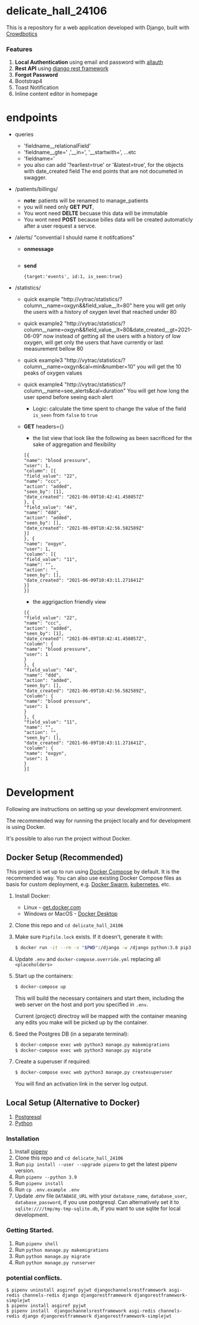 # delicate_hall_24106

This is a repository for a web application developed with Django, built with [Crowdbotics](https://crowdbotics.com)

### Features

1. **Local Authentication** using email and password with [allauth](https://pypi.org/project/django-allauth/)
2. **Rest API** using [django rest framework](http://www.django-rest-framework.org/)
3. **Forgot Password**
4. Bootstrap4
5. Toast Notification
6. Inline content editor in homepage

# endpoints
 - queries
    - 'fieldname__relationalField'
    - 'fieldname__gte=' ,'__in=', '__startwith=', ...etc
    - 'fieldname=' 
    - you also can add '?earliest=true' or '&latest=true', for the objects with date_created field
The end points that are not documeted in swagger.

- /patients/billings/

  - **note**: patients will be renamed to manage_patients

  * you will need only **GET** **PUT**,
  * You wont need **DELTE** becuase this data will be immutable
  * You wont need **POST** because billes data will be created automaticly after a user request a servce.

- /alerts/ "convential I should name it notifcations"

  - **onmessage**
    ```
    
    ```
    
  - **send**
    ```
    {target:'events', id:1, is_seen:true}
    ```
    

- /statistics/

  - quick example "http://vytrac/statistics/?column__name=oxgyn&&field_value__lt=80"
    here you will get only the users with a history of oxygen level that reached under 80
  - quick example2 "http://vytrac/statistics/?column__name=oxgyn&&field_value__lt=80&date_created__gt=2021-06-09"
    now instead of getting all the users with a history of low oxygen, will get only the users that have currently or last measurement bellow 80
  - quick example3 "http://vytrac/statistics/?column__name=oxgyn&cal=min&number=10"
    you will get the 10 peaks of oxygen values
  - quick example4 "http://vytrac/statistics/?column__name=see_alerts&cal=duration"
   You will get how long the user spend before seeing each alert
    - Logic: calculate the time spent to change the value of the field `is_seen` from `false` to `true`
  
  
  - **GET** headers={}
    - the list view that look like the following as been sacrificed for the sake of aggregation and flexibility
    ```
    [{
    "name": "blood pressure",
    "user": 1,
    "column": [{
    "field_value": "22",
    "name": "ccc",
    "action": "added",
    "seen_by": [1],
    "date_created": "2021-06-09T10:42:41.458057Z"
    }, {
    "field_value": "44",
    "name": "ddd",
    "action": "added",
    "seen_by": [],
    "date_created": "2021-06-09T10:42:56.582589Z"
    }]
    }, {
    "name": "oxgyn",
    "user": 1,
    "column": [{
    "field_value": "11",
    "name": "",
    "action": "",
    "seen_by": [],
    "date_created": "2021-06-09T10:43:11.271641Z"
    }]
    }]
    ```
    - the aggrigaction friendly view 
    ```
    [{
    "field_value": "22",
    "name": "ccc",
    "action": "added",
    "seen_by": [1],
    "date_created": "2021-06-09T10:42:41.458057Z",
    "column": {
    "name": "blood pressure",
    "user": 1
    }
    }, {
    "field_value": "44",
    "name": "ddd",
    "action": "added",
    "seen_by": [],
    "date_created": "2021-06-09T10:42:56.582589Z",
    "column": {
    "name": "blood pressure",
    "user": 1
    }
    }, {
    "field_value": "11",
    "name": "",
    "action": "",
    "seen_by": [],
    "date_created": "2021-06-09T10:43:11.271641Z",
    "column": {
    "name": "oxgyn",
    "user": 1
    }
    }]
    ```
# Development

Following are instructions on setting up your development environment.

The recommended way for running the project locally and for development is using Docker.

It's possible to also run the project without Docker.

## Docker Setup (Recommended)

This project is set up to run using [Docker Compose](https://docs.docker.com/compose/) by default. It is the recommended way. You can also use existing Docker Compose files as basis for custom deployment, e.g. [Docker Swarm](https://docs.docker.com/engine/swarm/), [kubernetes](https://kubernetes.io/), etc.

1. Install Docker:
   - Linux - [get.docker.com](https://get.docker.com/)
   - Windows or MacOS - [Docker Desktop](https://www.docker.com/products/docker-desktop)
1. Clone this repo and `cd delicate_hall_24106`
1. Make sure `Pipfile.lock` exists. If it doesn't, generate it with:
   ```sh
   $ docker run -it --rm -v "$PWD":/django -w /django python:3.8 pip3 install --no-cache-dir -q pipenv && python3.8 -m pip install pipenv && python3.8 -m pipenv lock
   ```
   <!-- 1. Use `.env.example` to create `.env`:
      ```sh
      $ cp .env.example .env
      ``` -->
1. Update `.env` and `docker-compose.override.yml` replacing all `<placeholders>`
1. Start up the containers:

   ```sh
   $ docker-compose up
   ```

   This will build the necessary containers and start them, including the web server on the host and port you specified in `.env`.

   Current (project) directroy will be mapped with the container meaning any edits you make will be picked up by the container.

1. Seed the Postgres DB (in a separate terminal):
   ```sh
   $ docker-compose exec web python3 manage.py makemigrations
   $ docker-compose exec web python3 manage.py migrate
   ```
1. Create a superuser if required:
   ```sh
   $ docker-compose exec web python3 manage.py createsuperuser
   ```
   You will find an activation link in the server log output.

## Local Setup (Alternative to Docker)

1. [Postgresql](https://www.postgresql.org/download/)
2. [Python](https://www.python.org/downloads/release/python-365/)

### Installation

1. Install [pipenv](https://pypi.org/project/pipenv/)
2. Clone this repo and `cd delicate_hall_24106`
3. Run `pip install --user --upgrade pipenv` to get the latest pipenv version.
4. Run `pipenv --python 3.9`
5. Run `pipenv install`
6. Run `cp .env.example .env`
7. Update .env file `DATABASE_URL` with your `database_name`, `database_user`, `database_password`, if you use postgresql.
   Can alternatively set it to `sqlite:////tmp/my-tmp-sqlite.db`, if you want to use sqlite for local development.

### Getting Started.

1. Run `pipenv shell`
2. Run `python manage.py makemigrations`
3. Run `python manage.py migrate`
4. Run `python manage.py runserver`


### potential conflicts.
```
$ pipenv uninstall asgiref pyjwt djangochannelsrestframework asgi-redis channels-redis django djangorestframework djangorestframework-simplejwt
$ pipenv install asgiref pyjwt
$ pipenv install  djangochannelsrestframework asgi-redis channels-redis django djangorestframework djangorestframework-simplejwt
```